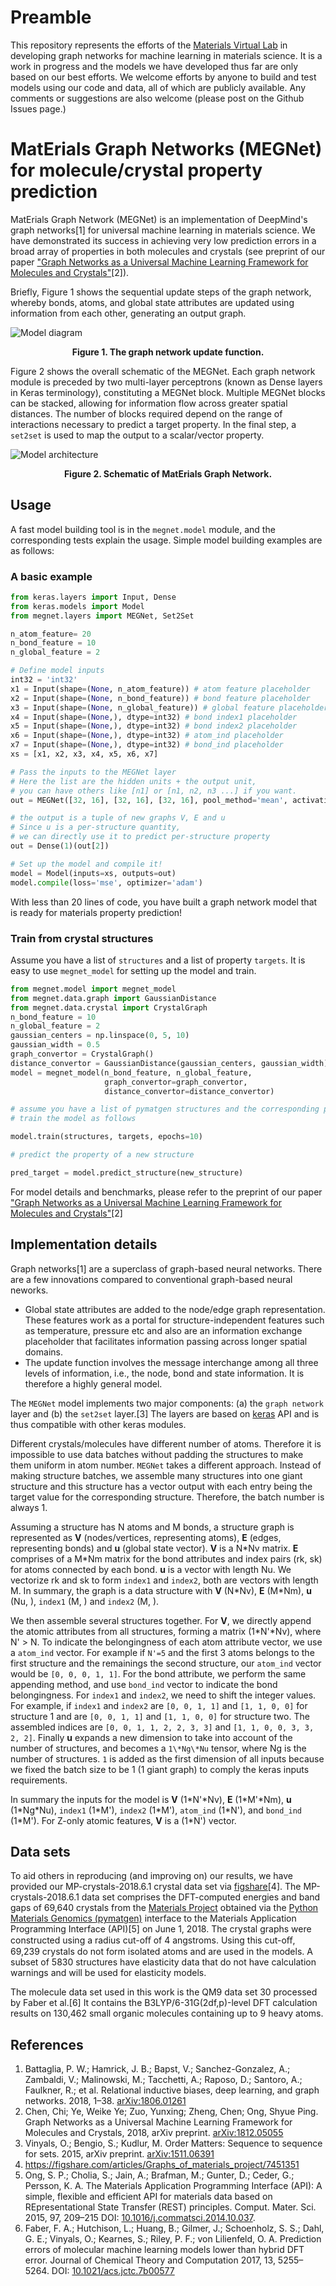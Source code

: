 # Preamble

This repository represents the efforts of the [Materials Virtual Lab](http://www.materialsvirtuallab.org) in developing graph networks for machine learning in materials science. It is a work in progress and the models we have developed thus far are only based on our best efforts. We welcome efforts by anyone to build and test models using our code and data, all of which are publicly available. Any comments or suggestions are also welcome (please post on the Github Issues page.)

# MatErials Graph Networks (MEGNet) for molecule/crystal property prediction

MatErials Graph Network (MEGNet) is an implementation of DeepMind's graph networks[1] for universal machine learning in materials science. We have demonstrated its success in achieving very low prediction errors in a broad array of properties in both molecules and crystals (see preprint of our paper ["Graph Networks as a Universal Machine Learning Framework for Molecules and Crystals"](https://arxiv.org/abs/1812.05055)[2]).

Briefly, Figure 1 shows the sequential update steps of the graph network, whereby bonds, atoms, and global state attributes are updated using information from each other, generating an output graph.

![Model diagram](resources/model_diagram.png)
<div align='center'><strong>Figure 1. The graph network update function.</strong></div>

Figure 2 shows the overall schematic of the MEGNet. Each graph network module is preceded by two multi-layer perceptrons (known as Dense layers in Keras terminology), constituting a MEGNet block. Multiple MEGNet blocks can be stacked, allowing for information flow across greater spatial distances. The number of blocks required depend on the range of interactions necessary to predict a target property. In the final step, a `set2set` is used to map the output to a scalar/vector property.

![Model architecture](resources/model_arch.jpg)
<div align='center'><strong>Figure 2. Schematic of MatErials Graph Network.</strong></div>

## Usage

A fast model building tool is in the `megnet.model` module, and the corresponding tests explain the usage. Simple model building examples are as follows:
### A basic example
```python
from keras.layers import Input, Dense
from keras.models import Model
from megnet.layers import MEGNet, Set2Set

n_atom_feature= 20
n_bond_feature = 10
n_global_feature = 2

# Define model inputs
int32 = 'int32'
x1 = Input(shape=(None, n_atom_feature)) # atom feature placeholder
x2 = Input(shape=(None, n_bond_feature)) # bond feature placeholder
x3 = Input(shape=(None, n_global_feature)) # global feature placeholder
x4 = Input(shape=(None,), dtype=int32) # bond index1 placeholder
x5 = Input(shape=(None,), dtype=int32) # bond index2 placeholder
x6 = Input(shape=(None,), dtype=int32) # atom_ind placeholder
x7 = Input(shape=(None,), dtype=int32) # bond_ind placeholder
xs = [x1, x2, x3, x4, x5, x6, x7]

# Pass the inputs to the MEGNet layer
# Here the list are the hidden units + the output unit, 
# you can have others like [n1] or [n1, n2, n3 ...] if you want. 
out = MEGNet([32, 16], [32, 16], [32, 16], pool_method='mean', activation='relu')(xs)

# the output is a tuple of new graphs V, E and u
# Since u is a per-structure quantity, 
# we can directly use it to predict per-structure property
out = Dense(1)(out[2])

# Set up the model and compile it!
model = Model(inputs=xs, outputs=out)
model.compile(loss='mse', optimizer='adam')
```

With less than 20 lines of code, you have built a graph network model that is ready for materials property prediction!

### Train from crystal structures
Assume you have a list of `structures` and a list of property `targets`. It is easy to use `megnet_model` for setting up the model and train. 

```python
from megnet.model import megnet_model
from megnet.data.graph import GaussianDistance
from megnet.data.crystal import CrystalGraph
n_bond_feature = 10
n_global_feature = 2
gaussian_centers = np.linspace(0, 5, 10)
gaussian_width = 0.5
graph_convertor = CrystalGraph()
distance_convertor = GaussianDistance(gaussian_centers, gaussian_width)
model = megnet_model(n_bond_feature, n_global_feature, 
                     graph_convertor=graph_convertor, 
                     distance_convertor=distance_convertor)

# assume you have a list of pymatgen structures and the corresponding property targets
# train the model as follows

model.train(structures, targets, epochs=10)

# predict the property of a new structure

pred_target = model.predict_structure(new_structure)
```

For model details and benchmarks, please refer to the preprint of our paper ["Graph Networks as a Universal Machine Learning Framework for Molecules and Crystals"](https://arxiv.org/abs/1812.05055)[2]

## Implementation details

Graph networks[1] are a superclass of graph-based neural networks. There are a few innovations compared to conventional graph-based neural neworks. 

* Global state attributes are added to the node/edge graph representation. These features work as a portal for structure-independent features such as temperature, pressure etc and also are an information exchange placeholder that facilitates information passing across longer spatial domains. 
* The update function involves the message interchange among all three levels of information, i.e., the node, bond and state information. It is therefore a highly general model.

The `MEGNet` model implements two major components: (a) the `graph network` layer and (b) the `set2set` layer.[3] The layers are based on [keras](https://keras.io/) API and is thus compatible with other keras modules. 

Different crystals/molecules have different number of atoms. Therefore it is impossible to use data batches without padding the structures to make them uniform in atom number. `MEGNet` takes a different approach. Instead of making structure batches, we assemble many structures into one giant structure and this structure has a vector output with each entry being the target value for the corresponding structure. Therefore, the batch number is always 1. 

Assuming a structure has N atoms and M bonds, a structure graph is represented as **V** (nodes/vertices, representing atoms), **E** (edges, representing bonds) and **u** (global state vector). **V** is a N\*Nv matrix. **E** comprises of a M\*Nm matrix for the bond attributes and index pairs (rk, sk) for atoms connected by each bond. **u** is a vector with length Nu. We vectorize rk and sk to form `index1` and `index2`, both are vectors with length M. In summary, the graph is a data structure with **V** (N\*Nv), **E** (M\*Nm), **u** (Nu, ), `index1` (M, ) and `index2` (M, ). 

We then assemble several structures together. For **V**, we directly append the atomic attributes from all structures, forming a matrix (1\*N'\*Nv), where N' > N. To indicate the belongingness of each atom attribute vector, we use a `atom_ind` vector. For example if `N'=5` and the first 3 atoms belongs to the first structure and the remainings the second structure, our `atom_ind` vector would be `[0, 0, 0, 1, 1]`. For the bond attribute, we perform the same appending method, and use `bond_ind` vector to indicate the bond belongingness. For `index1` and `index2`, we need to shift the integer values. For example, if `index1` and `index2` are `[0, 0, 1, 1]` and `[1, 1, 0, 0]` for structure 1 and are `[0, 0, 1, 1]` and `[1, 1, 0, 0]` for structure two. The assembled indices are `[0, 0, 1, 1, 2, 2, 3, 3]` and `[1, 1, 0, 0, 3, 3, 2, 2]`. Finally **u** expands a new dimension to take into account of the number of structures, and becomes a `1\*Ng\*Nu` tensor, where Ng is the number of structures. `1` is added as the first dimension of all inputs because we fixed the batch size to be 1 (1 giant graph) to comply the keras inputs requirements. 

In summary the inputs for the model is **V** (1\*N'\*Nv), **E** (1\*M'\*Nm), **u** (1\*Ng\*Nu), `index1` (1\*M'), `index2` (1\*M'), `atom_ind` (1\*N'), and `bond_ind` (1\*M'). For Z-only atomic features, **V** is a (1\*N') vector.

## Data sets

To aid others in reproducing (and improving on) our results, we have provided our MP-crystals-2018.6.1 crystal data set via [figshare](https://figshare.com/articles/Graphs_of_materials_project/7451351)[4]. The MP-crystals-2018.6.1 data set comprises the DFT-computed energies and band gaps of 69,640 crystals from the [Materials Project](http://www.materialsproject.org) obtained via the [Python Materials Genomics (pymatgen)](http://pymatgen.org) interface to the Materials Application Programming Interface (API)[5] on June 1, 2018. The crystal graphs were constructed using a radius cut-oﬀ of 4 angstroms. Using this cut-oﬀ, 69,239 crystals do not form isolated atoms and are used in the models. A subset of 5830 structures have elasticity data that do not have calculation warnings and will be used for elasticity models.

The molecule data set used in this work is the QM9 data set 30 processed by Faber et al.[6] It contains the B3LYP/6-31G(2df,p)-level DFT calculation results on 130,462 small organic molecules containing up to 9 heavy atoms.

## References

1. Battaglia, P. W.; Hamrick, J. B.; Bapst, V.; Sanchez-Gonzalez, A.; Zambaldi, V.; Malinowski, M.; Tacchetti, A.; Raposo, D.; Santoro, A.; Faulkner, R.; et al. Relational inductive biases, deep learning, and graph networks. 2018, 1–38. [arXiv:1806.01261](https://arxiv.org/abs/1806.01261)
2. Chen, Chi; Ye, Weike Ye; Zuo, Yunxing; Zheng, Chen; Ong, Shyue Ping. Graph Networks as a Universal Machine Learning Framework for Molecules and Crystals, 2018, arXiv preprint. [arXiv:1812.05055](https://arxiv.org/abs/1812.05055)
3. Vinyals, O.; Bengio, S.; Kudlur, M. Order Matters: Sequence to sequence for sets. 2015, arXiv preprint. [arXiv:1511.06391](https://arxiv.org/abs/1511.06391)
4. https://figshare.com/articles/Graphs_of_materials_project/7451351
5. Ong, S. P.; Cholia, S.; Jain, A.; Brafman, M.; Gunter, D.; Ceder, G.; Persson, K. A. The Materials Application Programming Interface (API): A simple, flexible and efficient API for materials data based on REpresentational State Transfer (REST) principles. Comput. Mater. Sci. 2015, 97, 209–215 DOI: [10.1016/j.commatsci.2014.10.037](http://dx.doi.org/10.1016/j.commatsci.2014.10.037).
6. Faber, F. A.; Hutchison, L.; Huang, B.; Gilmer, J.; Schoenholz, S. S.; Dahl, G. E.; Vinyals, O.; Kearnes, S.; Riley, P. F.; von Lilienfeld, O. A. Prediction errors of molecular machine learning models lower than hybrid DFT error. Journal of Chemical Theory and Computation 2017, 13, 5255–5264. DOI: [10.1021/acs.jctc.7b00577](http://dx.doi.org/10.1021/acs.jctc.7b00577)
